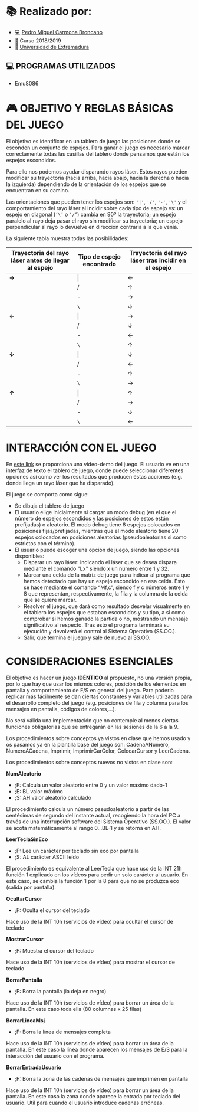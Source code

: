 # :books: Realizado por: 
  - :computer: [Pedro Miguel Carmona Broncano](https://github.com/Pmcb04)
  - :date: Curso 2018/2019
  - :office: [Universidad de Extremadura](https://www.unex.es)

 
  ## :computer: PROGRAMAS UTILIZADOS
   - Emu8086



# :video_game: OBJETIVO Y REGLAS BÁSICAS DEL JUEGO
El objetivo es identificar en un tablero de juego las posiciones donde se esconden un conjunto de espejos. Para ganar el juego es necesario marcar correctamente todas las casillas del tablero donde pensamos que están los espejos escondidos.

Para ello nos podemos ayudar disparando rayos láser. Estos rayos pueden modificar su trayectoria (hacia arriba, hacia abajo, hacia la derecha o hacia la izquierda) dependiendo de la orientación de los espejos que se encuentran en su camino.

Las orientaciones que pueden tener los espejos son: ``'|'``, ``'/'``, ``'-'``, ``'\'`` y el comportamiento del rayo láser al incidir sobre cada tipo de espejo es: un espejo en diagonal (``‘\’`` o ``‘/’``) cambia en 90º la trayectoria; un espejo paralelo al rayo deja pasar el rayo sin modificar su trayectoria; un espejo perpendicular al rayo lo devuelve en dirección contraria a la que venía.

La siguiente tabla muestra todas las posibilidades:

| Trayectoria del rayo láser antes de llegar al espejo | Tipo de espejo encontrado | Trayectoria del rayo láser tras incidir en el espejo
| --- | --- |---|
| **→** | \| | ←
| | / | ↑
||-|→
||`\`|↓
|**←**|\||→
||/|↓
||-|←
||`\`|↑
|**↓**|\||↓
||/|←
||-|↑
||`\`|→
|**↑**|\||↑
||/|→
||-|↓
||`\`|←


# INTERACCIÓN CON EL JUEGO

En [este link](https://www.youtube.com/watch?v=94Zn1L7GuLA) se proporciona una vídeo-demo del juego. El usuario ve en una interfaz de texto el tablero de juego, donde puede seleccionar diferentes opciones así como ver los resultados que producen éstas acciones (e.g. donde llega un rayo láser que ha disparado).


El juego se comporta como sigue:

 - Se dibuja el tablero de juego
 - El usuario elige inicialmente si cargar un modo debug (en el que el número de espejos escondidos y las posiciones de estos        están prefijadas) o aleatorio. El modo debug tiene 8 espejos colocados en posiciones fijas/prefijadas, mientras que el modo        aleatorio tiene 20 espejos colocados en posiciones aleatorias (pseudoaleatorias si somo estrictos con el término).
 - El usuario puede escoger una opción de juego, siendo las opciones disponibles:
   - Disparar un rayo láser: indicando el láser que se desea dispara mediante el comando "Lx" siendo x un número entre 1 y 32.
   - Marcar una celda de la matriz de juego para indicar al programa que hemos detectado que hay un espejo escondido en esa celda.      Esto se hace mediante el comando “Mf,c”, siendo f y c números entre 1 y 8 que representan, respectivamente, la fila y la          columna de la celda que se quiere marcar.
   - Resolver el juego, que dará como resultado desvelar visualmente en el tablero los espejos que estaban escondidos y su tipo, a    sí como comprobar si hemos ganado la partida o no, mostrando un mensaje significativo al respecto. Tras esto el programa          terminará su ejecución y devolverá el control al Sistema Operativo (SS.OO.).
   - Salir, que termina el juego y sale de nuevo al SS.OO.


# CONSIDERACIONES ESENCIALES
El objetivo es hacer un juego **IDÉNTICO** al propuesto, no una versión propia, por lo que hay que usar los mismos colores, posición de los elementos en pantalla y comportamiento de E/S en general del juego. Para poderlo replicar más fácilmente se dan ciertas constantes y variables utilizadas para el desarrollo completo del juego (e.g. posiciones de fila y columna para los mensajes en pantalla, códigos de colores,...).

No será válida una implementación que no contemple al menos ciertas funciones obligatorias que se entregarán en las sesiones de la 6 a la 9.

Los procedimientos sobre conceptos ya vistos en clase que hemos usado y os pasamos ya en la plantilla base del juego son: CadenaANumero, NumeroACadena, Imprimir, ImprimirCarColor, ColocarCursor y LeerCadena.

Los procedimientos sobre conceptos nuevos no vistos en clase son:

**NumAleatorio**
  - ;F: Calcula un valor aleatorio entre 0 y un valor máximo dado-1
  - ;E: BL valor máximo
  - ;S: AH valor aleatorio calculado

El procedimiento calcula un número pseudoaleatorio a partir de las centésimas de segundo del instante actual, recogiendo la hora del PC a través de una interrupción software del Sistema Operativo (SS.OO.). El valor se acota matemáticamente al rango 0...BL-1 y se retorna en AH.

**LeerTeclaSinEco**
  - ;F: Lee un carácter por teclado sin eco por pantalla
  - ;S: AL carácter ASCII leído

El procedimiento es equivalente al LeerTecla que hace uso de la INT 21h función 1 explicado en los vídeos para pedir un solo carácter al usuario. En este caso, se cambia la función 1 por la 8 para que no se produzca eco (salida por pantalla).

**OcultarCursor**
  - ;F: Oculta el cursor del teclado
  
Hace uso de la INT 10h (servicios de vídeo) para ocultar el cursor de teclado

**MostrarCursor**
  - ;F: Muestra el cursor del teclado

Hace uso de la INT 10h (servicios de vídeo) para mostrar el cursor de teclado

**BorrarPantalla**
  - ;F: Borra la pantalla (la deja en negro)

Hace uso de la INT 10h (servicios de vídeo) para borrar un área de la pantalla. En este caso toda ella (80 columnas x 25 filas)

**BorrarLineaMsj**
  - ;F: Borra la línea de mensajes completa                

Hace uso de la INT 10h (servicios de vídeo) para borrar un área de la pantalla. En este caso la línea donde aparecen los mensajes de E/S para la interacción del usuario con el programa.

**BorrarEntradaUsuario**
  - ;F: Borra la zona de las cadenas de mensajes que imprimen en pantalla

Hace uso de la INT 10h (servicios de vídeo) para borrar un área de la pantalla. En este caso la zona donde aparece la entrada por teclado del usuario. Útil para cuando el usuario introduce cadenas erróneas.

